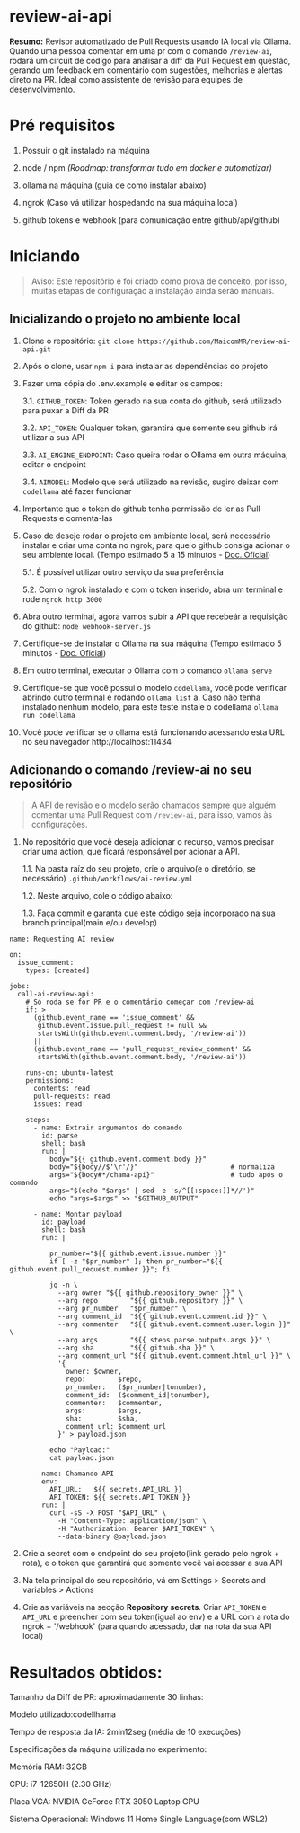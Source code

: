 # review-ai-api

**Resumo:** Revisor automatizado de Pull Requests usando IA local via Ollama. Quando uma pessoa comentar em uma pr com o comando `/review-ai`, rodará um circuit de código para analisar a diff da Pull Request em questão, gerando um feedback em comentário com sugestões, melhorias e alertas direto na PR. Ideal como assistente de revisão para equipes de desenvolvimento.

  

# Pré requisitos
1. Possuir o git instalado na máquina

3. node / npm *(Roadmap: transformar tudo em docker e automatizar)*

4. ollama na máquina (guia de como instalar abaixo)

5. ngrok (Caso vá utilizar hospedando na sua máquina local)

6. github tokens e webhook (para comunicação entre github/api/github)

  

# Iniciando
> Aviso: Este repositório é foi criado como prova de conceito, por isso, muitas etapas de configuração a instalação ainda serão manuais.

## Inicializando o projeto no ambiente local

1. Clone o repositório: `git clone https://github.com/MaicomMR/review-ai-api.git`
2. Após o clone, usar `npm i` para instalar as dependências do projeto
3. Fazer uma cópia do .env.example e editar os campos:

	3.1.  `GITHUB_TOKEN`: Token gerado na sua conta do github, será utilizado para puxar a Diff da PR

	3.2. `API_TOKEN`: Qualquer token, garantirá que somente seu github irá utilizar a sua API

	3.3. `AI_ENGINE_ENDPOINT`: Caso queira rodar o Ollama em outra máquina, editar o endpoint

	3.4. `AIMODEL`: Modelo que será utilizado na revisão, sugiro deixar com `codellama` até fazer funcionar
4. Importante que o token do github tenha permissão de ler as Pull Requests e comenta-las
5. Caso de deseje rodar o projeto em ambiente local, será necessário instalar e criar uma conta no ngrok, para que o github consiga acionar o seu ambiente local. (Tempo estimado 5 a 15 minutos - [Doc. Oficial](https://ngrok.com/docs/getting-started/))
	
    5.1. É possível utilizar outro serviço da sua preferência

	5.2. Com o ngrok instalado e com o token inserido, abra um terminal e rode `ngrok http 3000`
6. Abra outro terminal, agora vamos subir a API que recebeár a requisição do github: `node webhook-server.js`
7. Certifique-se de instalar o Ollama na sua máquina (Tempo estimado 5 minutos - [Doc. Oficial](https://ollama.readthedocs.io/en/quickstart/))
8. Em outro terminal, executar o Ollama com o comando `ollama serve`
9. Certifique-se que você possui o modelo `codellama`, você pode verificar abrindo outro terminal e rodando `ollama list`
	a. Caso não tenha instalado nenhum modelo, para este teste instale o codellama `ollama run codellama`
11. Você pode verificar se o ollama está funcionando acessando esta URL no seu navegador http://localhost:11434

## Adicionando o comando /review-ai no seu repositório
> A API de revisão e o modelo serão chamados sempre que alguém comentar uma Pull Request com `/review-ai`, para isso, vamos às configurações.
1. No repositório que você deseja adicionar o recurso, vamos precisar criar uma action, que ficará responsável por acionar a API.

    1.1. Na pasta raíz do seu projeto, crie o arquivo(e o diretório, se necessário) `.github/workflows/ai-review.yml`

    1.2. Neste arquivo, cole o código abaixo:

    1.3. Faça commit e garanta que este código seja incorporado na sua branch principal(main e/ou develop)
```
name: Requesting AI review

on:
  issue_comment:
    types: [created] 

jobs:
  call-ai-review-api:
    # Só roda se for PR e o comentário começar com /review-ai
    if: >
      (github.event_name == 'issue_comment' &&
       github.event.issue.pull_request != null &&
       startsWith(github.event.comment.body, '/review-ai'))
      ||
      (github.event_name == 'pull_request_review_comment' &&
       startsWith(github.event.comment.body, '/review-ai'))

    runs-on: ubuntu-latest
    permissions:
      contents: read
      pull-requests: read
      issues: read

    steps:
      - name: Extrair argumentos do comando
        id: parse
        shell: bash
        run: |
          body="${{ github.event.comment.body }}"
          body="${body//$'\r'/}"                       # normaliza
          args="${body#*/chama-api}"                   # tudo após o comando
          args="$(echo "$args" | sed -e 's/^[[:space:]]*//')"
          echo "args=$args" >> "$GITHUB_OUTPUT"

      - name: Montar payload
        id: payload
        shell: bash
        run: |
          
          pr_number="${{ github.event.issue.number }}"
          if [ -z "$pr_number" ]; then pr_number="${{ github.event.pull_request.number }}"; fi

          jq -n \
            --arg owner "${{ github.repository_owner }}" \
            --arg repo        "${{ github.repository }}" \
            --arg pr_number   "$pr_number" \
            --arg comment_id  "${{ github.event.comment.id }}" \
            --arg commenter   "${{ github.event.comment.user.login }}" \
            --arg args        "${{ steps.parse.outputs.args }}" \
            --arg sha         "${{ github.sha }}" \
            --arg comment_url "${{ github.event.comment.html_url }}" \
            '{
              owner: $owner,
              repo:        $repo,
              pr_number:   ($pr_number|tonumber),
              comment_id:  ($comment_id|tonumber),
              commenter:   $commenter,
              args:        $args,
              sha:         $sha,
              comment_url: $comment_url
            }' > payload.json

          echo "Payload:"
          cat payload.json

      - name: Chamando API
        env:
          API_URL:   ${{ secrets.API_URL }}
          API_TOKEN: ${{ secrets.API_TOKEN }}
        run: |
          curl -sS -X POST "$API_URL" \
            -H "Content-Type: application/json" \
            -H "Authorization: Bearer $API_TOKEN" \
            --data-binary @payload.json
```

2. Crie a secret com o endpoint do seu projeto(link gerado pelo ngrok  + rota), e o token que garantirá que somente você vai acessar a sua API

3. Na tela principal do seu repositório, vá em Settings > Secrets and variables > Actions

4. Crie as variáveis na secção **Repository secrets**. Criar `API_TOKEN` e `API_URL` e preencher com seu token(igual ao env) e a URL com a rota do ngrok + '/webhook' (para quando acessado, dar na rota da sua API local)

# Resultados obtidos:

Tamanho da Diff de PR: aproximadamente 30 linhas:

Modelo utilizado:codellhama

Tempo de resposta da IA: 2min12seg (média de 10 execuções)

Especificações da máquina utilizada no experimento:

Memória RAM: 32GB

CPU: i7-12650H (2.30 GHz)

Placa VGA: NVIDIA GeForce RTX 3050 Laptop GPU

Sistema Operacional: Windows 11 Home Single Language(com WSL2)